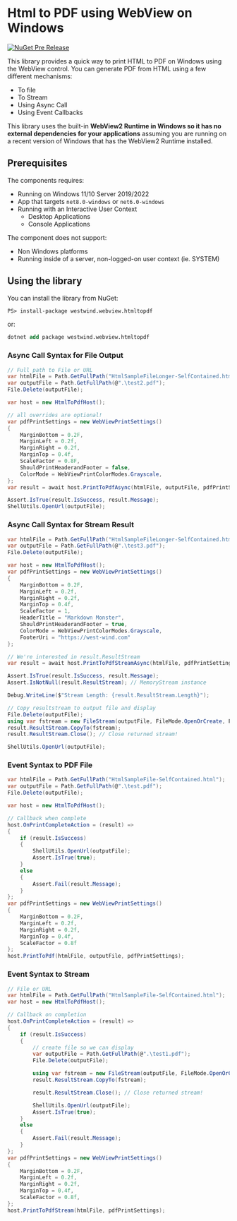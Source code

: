 # Html to PDF using WebView on Windows

[![NuGet Pre Release](https://img.shields.io/nuget/vpre/westwind.webview.htmltopdf.svg)](https://www.nuget.org/packages?q=Westwind.webview.htmltopdf)

This library provides a quick way to print HTML to PDF on Windows using the WebView control. You can generate PDF from HTML using a few different mechanisms:

* To file
* To Stream
* Using Async Call
* Using Event Callbacks

This library uses the built-in **WebView2 Runtime in Windows so it has no external dependencies for your applications** assuming you are running on a recent version of Windows that has the WebView2 Runtime installed.

## Prerequisites
The components requires:

* Running on Windows 11/10 Server 2019/2022
* App that targets `net8.0-windows` or `net6.0-windows`
* Running with an Interactive User Context 
   * Desktop Applications
   * Console Applications

The component does not support:

* Non Windows platforms
* Running inside of a server, non-logged-on user context (ie. SYSTEM)

## Using the library

You can install the library from NuGet:

```ps
PS> install-package westwind.webview.htmltopdf
```

or:

```ps
dotnet add package westwind.webview.htmltopdf
```

### Async Call Syntax for File Output

```csharp
// Full path to File or URL
var htmlFile = Path.GetFullPath("HtmlSampleFileLonger-SelfContained.html");
var outputFile = Path.GetFullPath(@".\test2.pdf");
File.Delete(outputFile);

var host = new HtmlToPdfHost();

// all overrides are optional!
var pdfPrintSettings = new WebViewPrintSettings()
{
    MarginBottom = 0.2F,
    MarginLeft = 0.2f,
    MarginRight = 0.2f,
    MarginTop = 0.4f,
    ScaleFactor = 0.8F,
    ShouldPrintHeaderandFooter = false,
    ColorMode = WebViewPrintColorModes.Grayscale,
};
var result = await host.PrintToPdfAsync(htmlFile, outputFile, pdfPrintSettings);

Assert.IsTrue(result.IsSuccess, result.Message);
ShellUtils.OpenUrl(outputFile);
```

### Async Call Syntax for Stream Result

```csharp
var htmlFile = Path.GetFullPath("HtmlSampleFileLonger-SelfContained.html");
var outputFile = Path.GetFullPath(@".\test3.pdf");
File.Delete(outputFile);

var host = new HtmlToPdfHost();
var pdfPrintSettings = new WebViewPrintSettings()
{
    MarginBottom = 0.2F,
    MarginLeft = 0.2f,
    MarginRight = 0.2f,
    MarginTop = 0.4f,
    ScaleFactor = 1,
    HeaderTitle = "Markdown Monster",
    ShouldPrintHeaderandFooter = true,
    ColorMode = WebViewPrintColorModes.Grayscale,
    FooterUri = "https://west-wind.com"
};

// We're interested in result.ResultStream
var result = await host.PrintToPdfStreamAsync(htmlFile, pdfPrintSettings);

Assert.IsTrue(result.IsSuccess, result.Message);
Assert.IsNotNull(result.ResultStream); // MemoryStream instance

Debug.WriteLine($"Stream Length: {result.ResultStream.Length}");

// Copy resultstream to output file and display
File.Delete(outputFile);
using var fstream = new FileStream(outputFile, FileMode.OpenOrCreate, FileAccess.Write);
result.ResultStream.CopyTo(fstream);
result.ResultStream.Close(); // Close returned stream!

ShellUtils.OpenUrl(outputFile);
```

### Event Syntax to PDF File

```csharp
var htmlFile = Path.GetFullPath("HtmlSampleFile-SelfContained.html");
var outputFile = Path.GetFullPath(@".\test.pdf");
File.Delete(outputFile);

var host = new HtmlToPdfHost();            

// Callback when complete
host.OnPrintCompleteAction = (result) =>
{
    if (result.IsSuccess)
    {
        ShellUtils.OpenUrl(outputFile);
        Assert.IsTrue(true);
    }
    else
    {
        Assert.Fail(result.Message);
    }
};
var pdfPrintSettings = new WebViewPrintSettings()
{
    MarginBottom = 0.2F,
    MarginLeft = 0.2f,
    MarginRight = 0.2f,
    MarginTop = 0.4f,
    ScaleFactor = 0.8f
};
host.PrintToPdf(htmlFile, outputFile, pdfPrintSettings);
```

### Event Syntax to Stream

```csharp
// File or URL
var htmlFile = Path.GetFullPath("HtmlSampleFile-SelfContained.html");                       
var host = new HtmlToPdfHost();

// Callback on completion
host.OnPrintCompleteAction = (result) =>
{
    if (result.IsSuccess)
    {
        // create file so we can display
        var outputFile = Path.GetFullPath(@".\test1.pdf");
        File.Delete(outputFile);

        using var fstream = new FileStream(outputFile, FileMode.OpenOrCreate, FileAccess.Write);
        result.ResultStream.CopyTo(fstream);

        result.ResultStream.Close(); // Close returned stream!

        ShellUtils.OpenUrl(outputFile);
        Assert.IsTrue(true);
    }
    else
    {
        Assert.Fail(result.Message);
    }
};
var pdfPrintSettings = new WebViewPrintSettings()
{
    MarginBottom = 0.2F,
    MarginLeft = 0.2f,
    MarginRight = 0.2f,
    MarginTop = 0.4f,
    ScaleFactor = 0.8f,
};
host.PrintToPdfStream(htmlFile, pdfPrintSettings);
```
